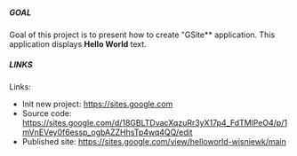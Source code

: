 ##### GOAL

Goal of this project is to present how to create "GSite** application. This application displays **Hello World** text.


##### LINKS

Links:
* Init new project: https://sites.google.com
* Source code: https://sites.google.com/d/18GBLTDvacXqzuRr3yX17p4_FdTMlPeO4/p/1mVnEVey0f6essp_ogbAZZHhsTp4wq4QQ/edit
* Published site: https://sites.google.com/view/helloworld-wisniewk/main